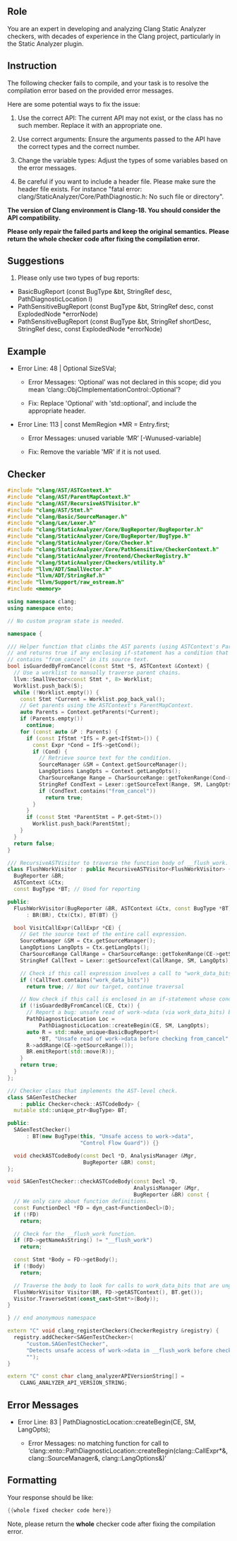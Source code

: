 ## Role

You are an expert in developing and analyzing Clang Static Analyzer checkers, with decades of experience in the Clang project, particularly in the Static Analyzer plugin.

## Instruction

The following checker fails to compile, and your task is to resolve the compilation error based on the provided error messages.

Here are some potential ways to fix the issue:

1. Use the correct API: The current API may not exist, or the class has no such member. Replace it with an appropriate one.

2. Use correct arguments: Ensure the arguments passed to the API have the correct types and the correct number.

3. Change the variable types: Adjust the types of some variables based on the error messages.

4. Be careful if you want to include a header file. Please make sure the header file exists. For instance "fatal error: clang/StaticAnalyzer/Core/PathDiagnostic.h: No such file or directory".

**The version of Clang environment is Clang-18. You should consider the API compatibility.**

**Please only repair the failed parts and keep the original semantics.**
**Please return the whole checker code after fixing the compilation error.**

## Suggestions

1. Please only use two types of bug reports:
  - BasicBugReport (const BugType &bt, StringRef desc, PathDiagnosticLocation l)
  - PathSensitiveBugReport (const BugType &bt, StringRef desc, const ExplodedNode *errorNode)
  - PathSensitiveBugReport (const BugType &bt, StringRef shortDesc, StringRef desc, const ExplodedNode *errorNode)

## Example

- Error Line: 48 |   Optional<DefinedOrUnknownSVal> SizeSVal; 

  - Error Messages: ‘Optional’ was not declared in this scope; did you mean ‘clang::ObjCImplementationControl::Optional’? 

  - Fix: Replace 'Optional<DefinedOrUnknownSVal>' with 'std::optional<DefinedOrUnknownSVal>', and include the appropriate header. 

- Error Line: 113 |     const MemRegion *MR = Entry.first;

    - Error Messages: unused variable ‘MR’ [-Wunused-variable]

    - Fix: Remove the variable 'MR' if it is not used.

## Checker

```cpp
#include "clang/AST/ASTContext.h"
#include "clang/AST/ParentMapContext.h"
#include "clang/AST/RecursiveASTVisitor.h"
#include "clang/AST/Stmt.h"
#include "clang/Basic/SourceManager.h"
#include "clang/Lex/Lexer.h"
#include "clang/StaticAnalyzer/Core/BugReporter/BugReporter.h"
#include "clang/StaticAnalyzer/Core/BugReporter/BugType.h"
#include "clang/StaticAnalyzer/Core/Checker.h"
#include "clang/StaticAnalyzer/Core/PathSensitive/CheckerContext.h"
#include "clang/StaticAnalyzer/Frontend/CheckerRegistry.h"
#include "clang/StaticAnalyzer/Checkers/utility.h"
#include "llvm/ADT/SmallVector.h"
#include "llvm/ADT/StringRef.h"
#include "llvm/Support/raw_ostream.h"
#include <memory>

using namespace clang;
using namespace ento;

// No custom program state is needed.

namespace {

/// Helper function that climbs the AST parents (using ASTContext's ParentMap)
// and returns true if any enclosing if-statement has a condition that
// contains "from_cancel" in its source text.
bool isGuardedByFromCancel(const Stmt *S, ASTContext &Context) {
  // Use a worklist to manually traverse parent chains.
  llvm::SmallVector<const Stmt *, 8> Worklist;
  Worklist.push_back(S);
  while (!Worklist.empty()) {
    const Stmt *Current = Worklist.pop_back_val();
    // Get parents using the ASTContext's ParentMapContext.
    auto Parents = Context.getParents(*Current);
    if (Parents.empty())
      continue;
    for (const auto &P : Parents) {
      if (const IfStmt *IfS = P.get<IfStmt>()) {
        const Expr *Cond = IfS->getCond();
        if (Cond) {
          // Retrieve source text for the condition.
          SourceManager &SM = Context.getSourceManager();
          LangOptions LangOpts = Context.getLangOpts();
          CharSourceRange Range = CharSourceRange::getTokenRange(Cond->getSourceRange());
          StringRef CondText = Lexer::getSourceText(Range, SM, LangOpts);
          if (CondText.contains("from_cancel"))
            return true;
        }
      }
      if (const Stmt *ParentStmt = P.get<Stmt>())
        Worklist.push_back(ParentStmt);
    }
  }
  return false;
}

/// RecursiveASTVisitor to traverse the function body of __flush_work.
class FlushWorkVisitor : public RecursiveASTVisitor<FlushWorkVisitor> {
  BugReporter &BR;
  ASTContext &Ctx;
  const BugType *BT; // Used for reporting

public:
  FlushWorkVisitor(BugReporter &BR, ASTContext &Ctx, const BugType *BT)
      : BR(BR), Ctx(Ctx), BT(BT) {}

  bool VisitCallExpr(CallExpr *CE) {
    // Get the source text of the entire call expression.
    SourceManager &SM = Ctx.getSourceManager();
    LangOptions LangOpts = Ctx.getLangOpts();
    CharSourceRange CallRange = CharSourceRange::getTokenRange(CE->getSourceRange());
    StringRef CallText = Lexer::getSourceText(CallRange, SM, LangOpts);

    // Check if this call expression involves a call to "work_data_bits".
    if (!CallText.contains("work_data_bits"))
      return true; // Not our target, continue traversal

    // Now check if this call is enclosed in an if-statement whose condition mentions "from_cancel".
    if (!isGuardedByFromCancel(CE, Ctx)) {
      // Report a bug: unsafe read of work->data (via work_data_bits) before checking from_cancel.
      PathDiagnosticLocation Loc =
          PathDiagnosticLocation::createBegin(CE, SM, LangOpts);
      auto R = std::make_unique<BasicBugReport>(
          *BT, "Unsafe read of work->data before checking from_cancel", Loc);
      R->addRange(CE->getSourceRange());
      BR.emitReport(std::move(R));
    }
    return true;
  }
};

/// Checker class that implements the AST-level check.
class SAGenTestChecker 
    : public Checker<check::ASTCodeBody> {
  mutable std::unique_ptr<BugType> BT;

public:
  SAGenTestChecker() 
      : BT(new BugType(this, "Unsafe access to work->data",
                       "Control Flow Guard")) {}

  void checkASTCodeBody(const Decl *D, AnalysisManager &Mgr,
                        BugReporter &BR) const;
};

void SAGenTestChecker::checkASTCodeBody(const Decl *D,
                                        AnalysisManager &Mgr,
                                        BugReporter &BR) const {
  // We only care about function definitions.
  const FunctionDecl *FD = dyn_cast<FunctionDecl>(D);
  if (!FD)
    return;

  // Check for the __flush_work function.
  if (FD->getNameAsString() != "__flush_work")
    return;

  const Stmt *Body = FD->getBody();
  if (!Body)
    return;

  // Traverse the body to look for calls to work_data_bits that are unguarded.
  FlushWorkVisitor Visitor(BR, FD->getASTContext(), BT.get());
  Visitor.TraverseStmt(const_cast<Stmt*>(Body));
}

} // end anonymous namespace

extern "C" void clang_registerCheckers(CheckerRegistry &registry) {
  registry.addChecker<SAGenTestChecker>(
      "custom.SAGenTestChecker", 
      "Detects unsafe access of work->data in __flush_work before checking from_cancel",
      "");
}

extern "C" const char clang_analyzerAPIVersionString[] =
    CLANG_ANALYZER_API_VERSION_STRING;

```

## Error Messages 

- Error Line: 83 |           PathDiagnosticLocation::createBegin(CE, SM, LangOpts);

	- Error Messages: no matching function for call to ‘clang::ento::PathDiagnosticLocation::createBegin(clang::CallExpr*&, clang::SourceManager&, clang::LangOptions&)’



## Formatting 

Your response should be like: 

```cpp
{{whole fixed checker code here}}
```

Note, please return the **whole** checker code after fixing the compilation error.